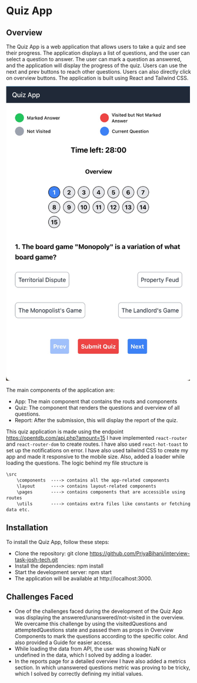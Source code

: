# Quiz App

## Overview
The Quiz App is a web application that allows users to take a quiz and see their progress. The application displays a list of questions, and the user can select a question to answer. The user can mark a question as answered, and the application will display the progress of the quiz. Users can use the next and prev buttons to reach other questions. Users can also directly click on overview buttons. The application is built using React and Tailwind CSS. 

<img src="Screenshot.jpeg" width="500" height="800" />

The main components of the application are:

* App: The main component that contains the routs and components
* Quiz: The component that renders the questions and overview of all questions.
* Report: After the submission, this will display the report of the quiz.

This quiz application is made using the endpoint https://opentdb.com/api.php?amount=15 I have implemented `react-router` and `react-router-dom` to create routes.
I have also used `react-hot-toast` to set up the notifications on error. I have also used tailwind CSS to create my app and made it responsive to the mobile size. Also, added a loader while loading the questions. The logic behind my file structure is 

```
\src
    \components  ----> contains all the app-related components
    \layout      ----> contains layout-related components
    \pages       ----> contains components that are accessible using routes
    \utils       ----> contains extra files like constants or fetching data etc.
```

## Installation
To install the Quiz App, follow these steps:

* Clone the repository: git clone https://github.com/PriyaBihani/interview-task-josh-tech.git
* Install the dependencies: npm install
* Start the development server: npm start
* The application will be available at http://localhost:3000.

## Challenges Faced
* One of the challenges faced during the development of the Quiz App was displaying the answered/unanswered/not-visited in the overview. We overcame this challenge by using the visitedQuestions and attemptedQuestions state and passed them as props in Overview Components to mark the questions according to the specific color. And also provided a Guide for easier access.
* While loading the data from API, the user was showing NaN or undefined in the data, which I solved by adding a loader.
* In the reports page for a detailed overview I have also added a metrics section. In which unanswered questions metric was proving to be tricky, which I solved by correctly defining my initial values.
  
